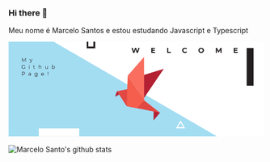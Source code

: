 ### Hi there 👋
 Meu nome é Marcelo Santos e estou estudando Javascript e Typescript
 
 ![Welcome](/github-profile-header.png.png?raw=true)
 
 ![Marcelo Santo's github stats](https://github-readme-stats.vercel.app/api?username=marcelosanto&show_icons=true&theme=radical)

 
<!--
**marcelosanto/marcelosanto** is a ✨ _special_ ✨ repository because its `README.md` (this file) appears on your GitHub profile.

Here are some ideas to get you started:

- 🔭 I’m currently working on ...
- 🌱 I’m currently learning ...
- 👯 I’m looking to collaborate on ...
- 🤔 I’m looking for help with ...
- 💬 Ask me about ...
- 📫 How to reach me: ...
- 😄 Pronouns: ...
- ⚡ Fun fact: ...
-->
